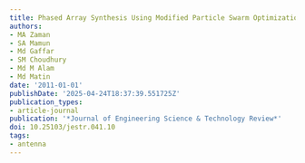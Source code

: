 ```yaml
---
title: Phased Array Synthesis Using Modified Particle Swarm Optimization
authors:
- MA Zaman
- SA Mamun
- Md Gaffar
- SM Choudhury
- Md M Alam
- Md Matin
date: '2011-01-01'
publishDate: '2025-04-24T18:37:39.551725Z'
publication_types:
- article-journal
publication: '*Journal of Engineering Science & Technology Review*'
doi: 10.25103/jestr.041.10
tags:
- antenna
---
```

